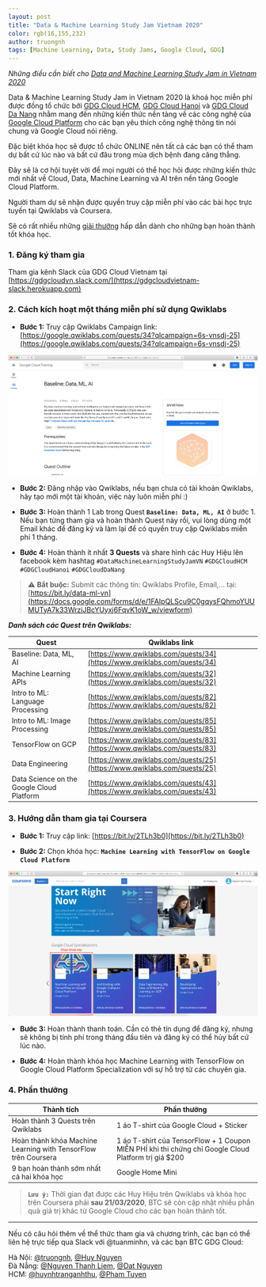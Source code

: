 ```yaml
---
layout: post
title: "Data & Machine Learning Study Jam Vietnam 2020"
color: rgb(16,155,232)
author: truongnh
tags: [Machine Learning, Data, Study Jams, Google Cloud, GDG]
---
```


*Những điều cần biết cho [Data and Machine Learning Study Jam in Vietnam 2020](https://www.facebook.com/events/557381181797478/)*  

Data & Machine Learning Study Jam in Vietnam 2020 là khoá học miễn phí được đồng tổ chức bởi [GDG Cloud HCM](https://www.facebook.com/gdgchcm/), [GDG Cloud Hanoi](https://www.facebook.com/GDGCloudHanoi/) và [GDG Cloud Da Nang](https://www.facebook.com/GDGCloudDaNang/) nhằm mang đến những kiến thức nền tảng về các công nghệ của [Google Cloud Platform](https://console.cloud.google.com/getting-started) cho các bạn yêu thích công nghệ thông tin nói chung và Google Cloud nói riêng.

Đặc biệt khóa học sẽ được tổ chức ONLINE nên tất cả các bạn có thể tham dự bất cứ lúc nào và bất cứ đâu trong mùa dịch bệnh đang căng thẳng.

Đây sẽ là cơ hội tuyệt vời để mọi người có thể học hỏi được những kiến thức mới nhất về Cloud, Data, Machine Learning và AI trên nền tảng Google Cloud Platform.

Người tham dự sẽ nhận được quyền truy cập miễn phí vào các bài học trực tuyến tại Qwiklabs và Coursera.

Sẽ có rất nhiều những [giải thưởng](#giai-thuong) hấp dẫn dành cho những bạn hoàn thành tốt khóa học.

### 1. Đăng ký tham gia

Tham gia kênh Slack của GDG Cloud Vietnam tại [https://gdgcloudvn.slack.com/](https://gdgcloudvietnam-slack.herokuapp.com)

### 2. Cách kích hoạt một tháng miễn phí sử dụng Qwiklabs

- **Bước 1:** Truy cập Qwiklabs Campaign link: [https://google.qwiklabs.com/quests/34?qlcampaign=6s-vnsdj-25](https://google.qwiklabs.com/quests/34?qlcampaign=6s-vnsdj-25)

![img](/assets/img/Base.png)

- **Bước 2:** Đăng nhập vào Qwiklabs, nếu bạn chưa có tài khoản Qwiklabs, hãy tạo mới một tài khoản, việc này luôn miễn phí :)

- **Bước 3:** Hoàn thành 1 Lab trong Quest **`Baseline: Data, ML, AI`** ở bước 1. Nếu bạn từng tham gia và hoàn thành Quest này rồi, vui lòng dùng một Email khác để đăng ký và làm lại để có quyền truy cập Qwiklabs miễn phí 1 tháng.

- **Bước 4:** Hoàn thành ít nhất **3 Quests** và share hình các Huy Hiệu lên facebook kèm hashtag `#DataMachineLearningStudyJamVN` `#GDGCloudHCM` `#GDGCloudHanoi` `#GDGCloudDaNang`  

> ⚠️ **Bắt buộc:** Submit các thông tin: Qwiklabs Profile, Email,... tại: [https://bit.ly/data-ml-vn](https://docs.google.com/forms/d/e/1FAIpQLScu9C0gqysFQhmoYUUMUTyA7k33WrziJBcYUyxj6FqvK1oW_w/viewform)

***Danh sách các Quest trên Qwiklabs:***

| Quest                                     | Qwiklabs link                                                            |
|-------------------------------------------|--------------------------------------------------------------------------|
| Baseline: Data, ML, AI                    | [https://www.qwiklabs.com/quests/34](https://www.qwiklabs.com/quests/34) |
| Machine Learning APIs                     | [https://www.qwiklabs.com/quests/32](https://www.qwiklabs.com/quests/32) |
| Intro to ML: Language Processing          | [https://www.qwiklabs.com/quests/82](https://www.qwiklabs.com/quests/82) |
| Intro to ML: Image Processing             | [https://www.qwiklabs.com/quests/85](https://www.qwiklabs.com/quests/85) |
| TensorFlow on GCP                         | [https://www.qwiklabs.com/quests/83](https://www.qwiklabs.com/quests/83) |
| Data Engineering                          | [https://www.qwiklabs.com/quests/25](https://www.qwiklabs.com/quests/25) |
| Data Science on the Google Cloud Platform | [https://www.qwiklabs.com/quests/43](https://www.qwiklabs.com/quests/43) |

### 3. Hướng dẫn tham gia tại Coursera

- **Bước 1:** Truy cập link: [https://bit.ly/2TLh3b0](https://bit.ly/2TLh3b0)

- **Bước 2:** Chọn khóa học: **`Machine Learning with TensorFlow on Google Cloud Platform`**

![coursera](/assets/img/coursera.png)

- **Bước 3:** Hoàn thành thanh toán. Cần có thẻ tín dụng để đăng ký, nhưng sẽ không bị tính phí trong tháng đầu tiên và đăng ký có thể hủy bất cứ lúc nào.

- **Bước 4:** Hoàn thành khóa học Machine Learning with TensorFlow on Google Cloud Platform Specialization với sự hỗ trợ từ các chuyên gia.

<a name="giai-thuong"></a>
### 4. Phần thưởng

| Thành tích                                     | Phần thưởng                                                           |
|-------------------------------------------|--------------------------------------------------------------------------|
| Hoàn thành 3 Quests trên Qwiklabs    | 1 áo T-shirt của Google Cloud + Sticker                                  |
| Hoàn thành khóa Machine Learning with TensorFlow trên Coursera | 1 áo T-shirt của TensorFlow + 1 Coupon MIỄN PHÍ khi thi chứng chỉ Google Cloud Platform trị giá $200 |
| 9 bạn hoàn thành sớm nhất cả hai khóa học       | Google Home Mini |


> **`Lưu ý:`** Thời gian đạt được các Huy Hiệu trên Qwiklabs và khóa học trên Coursera phải **sau 21/03/2020**, BTC sẽ còn cập nhật nhiều phần quà giá trị khác từ Google Cloud cho các bạn hoàn thành tốt.

---
Nếu có câu hỏi thêm về thể thức tham gia và chương trình, các bạn có thể liên hệ trực tiếp qua Slack với @tuanminhn, và các bạn BTC GDG Cloud:

Hà Nội: [@truongnh](https://gdgcloudvn.slack.com/), [@Huy Nguyen](https://gdgcloudvn.slack.com/)  
Đà Nẵng: [@Nguyen Thanh Liem](https://gdgcloudvn.slack.com/), [@Dat Nguyen](https://gdgcloudvn.slack.com/)  
HCM: [@huynhtranganhthu](https://gdgcloudvn.slack.com/), [@Pham Tuyen](https://gdgcloudvn.slack.com/)  
